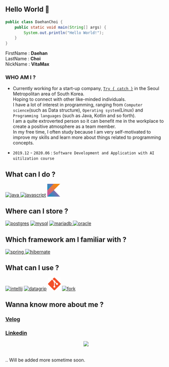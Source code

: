 <!-- in your header -->
<link rel="stylesheet" href="./">

## Hello World 👋
```java
public class DaehanChoi {
    public static void main(String[] args) {
        System.out.println("Hello World!");
    }
}
```
FirstName : **Daehan** <br/>
LastName : **Choi** <br/>
NickName : **VitaMax**

### WHO AM I ?
* Currently working for a start-up company, [`Try { catch }`](https://www.trycatch.kr/) in the Seoul Metropolitan area of South Korea. <br/>
Hoping to connect with other like-minded individuals. <br/>
I have a lot of interest in programming, ranging from `Computer science`(such as Data structure), `Operating system`(Linux) and `Programming languages` (such as Java, Kotlin and so forth). <br/>
I am a quite extroverted person so it can benefit me in the workplace to create a positive atmosphere as a team member. <br/>
In my free time, I often study because I am very self-motivated to improve my skills and learn more about things related to programming concepts.

* `2019.12` - `2020.06` : `Software Development and Application with AI uitilzation course`

## What can I do ?
<a href="https://www.java.com" rel="nofollow"> <img src="https://icongr.am/devicon/java-original.svg?size=40&color=currentColor" alt="java"> </a>
<a href="https://developer.mozilla.org/en-US/docs/Web/JavaScript" rel="nofollow"><img src="https://icongr.am/devicon/javascript-original.svg?size=40&color=currentColor" alt="javascript"/></a>
<a href="https://kotlinlang.org" target="_blank"> <img src="https://github.com/devicons/devicon/blob/master/icons/kotlin/kotlin-original.svg" alt="kotlin" width="40" height="40"/> </a>



## Where can I store ?
<a href="https://www.postgresql.org/" rel="nofollow"><img src="https://icongr.am/devicon/postgresql-original.svg?size=40&color=currentColor" alt="postgres"></a>
<a href="https://www.mysql.com/" rel="nofollow"><img src="https://icongr.am/devicon/mysql-original-wordmark.svg?size=40&color=currentColor" alt="mysql"></a>
<a href="https://mariadb.org/" rel="nofollow"> <img src="https://camo.githubusercontent.com/c801bc4030f308500f29b695f0771ba313b3b2088c91d06152b5cc5a050e3127/68747470733a2f2f7777772e766563746f726c6f676f2e7a6f6e652f6c6f676f732f6d6172696164622f6d6172696164622d69636f6e2e737667" alt="mariadb" width="40" height="40" data-canonical-src="https://www.vectorlogo.zone/logos/mariadb/mariadb-icon.svg" style="max-width:100%;"> </a>
<a href="https://www.oracle.com/index.html" rel="nofollow"><img src="https://icongr.am/devicon/oracle-original.svg?size=40&color=currentColor" alt="oracle"></a>



## Which framework am I familiar with ?
<a href="https://spring.io/" rel="nofollow"> <img src="https://camo.githubusercontent.com/4545b55c7771bbd175235c80b518dcbbf2f6ee0b984a51ad9363cba8cb70e67c/68747470733a2f2f7777772e766563746f726c6f676f2e7a6f6e652f6c6f676f732f737072696e67696f2f737072696e67696f2d69636f6e2e737667" alt="spring" width="40" height="40" data-canonical-src="https://www.vectorlogo.zone/logos/springio/springio-icon.svg" style="max-width:100%;"> </a>
<a href="" rel="nofollow"><img src="https://design.jboss.org/hibernate/logo/final/hibernate_logo_whitebkg_stacked_256px.gif" alt="hibernate" width="40" height="40"></a>


## What can I use ?
<a href="https://www.jetbrains.com/" rel="nofollow"><img src="https://upload.wikimedia.org/wikipedia/commons/thumb/9/9c/IntelliJ_IDEA_Icon.svg/2048px-IntelliJ_IDEA_Icon.svg.png" alt="intellij" width="40" height="40"></a>
<a href="https://www.jetbrains.com/datagrip/?gclid=Cj0KCQjw0K-HBhDDARIsAFJ6UGiSSJicvfbuEV1poBUbqKago03KI3ELS-Fv2YwcrISu1VutLK9kK08aAtT9EALw_wcB" rel="nofollow"><img src="https://cdn.freebiesupply.com/logos/large/2x/datagrip-icon-logo-svg-vector.svg" alt="datagrip" width="40" height="40"></a>
<a href="https://git-scm.com/" rel="nofollow"><img src="https://github.com/devicons/devicon/blob/master/icons/git/git-original.svg" alt="git" width="40" height="40"></a>
<a href="https://hibernate.org/" rel="nofollow"><img src="https://git-fork.com/images/logo.png" alt="fork" width="40" height="40"></a>

## Wanna know more about me ?

### [Velog](https://velog.io/@hellonewtry) <br/>
### [Linkedin](https://www.linkedin.com/in/daehan-choi-113676131/)

<p align="center"><img src="https://github-readme-stats.vercel.app/api?username=vitamaxDH&theme=tokyonight"/></p>

<br/>
.. Will be added more sometime soon.
<!--

!!!TEMPLATES!!!

<a href="" rel="nofollow"><img src="" alt=""></a>
<a href="" rel="nofollow"><img src="" alt="" width="40" height="40"></a>
-->
